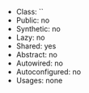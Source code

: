 - Class: ``
- Public: no
- Synthetic: no
- Lazy: no
- Shared: yes
- Abstract: no
- Autowired: no
- Autoconfigured: no
- Usages: none

